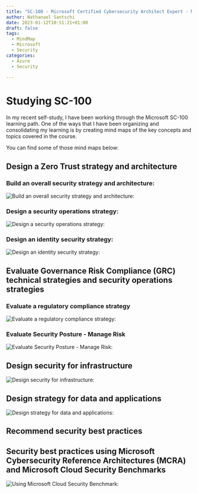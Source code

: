 ```yaml
---
title: "SC-100 - Microsoft Certified Cybersecurity Architect Expert - MindMap Collection"
author: Nathanael Santschi
date: 2023-01-12T10:51:21+01:00
draft: false
tags:
  - MindMap
  - Microsoft
  - Security
categories:
  - Azure
  - Security
  
---
```

# Studying SC-100 
In my recent self-study, I have been working through the Microsoft SC-100 learning path. One of the ways that I have been organizing and consolidating my learning is by creating mind maps of the key concepts and topics covered in the course.

You can find some of those mind maps below:

## Design a Zero Trust strategy and architecture

### Build an overall security strategy and architecture:
![Build an overall security strategy and architecture:](/images/BuildAnOverallSecurityStrategyAndArchitecture.svg "Preview")

### Design a security operations strategy:
![Design a security operations strategy:](/images/DesignASecurityoperationsstrategy.svg "Preview")


### Design an identity security strategy:
![Design an identity security strategy:](/images/Designanidentitysecuritystrategy.svg "Preview")

## Evaluate Governance Risk Compliance (GRC) technical strategies and security operations strategies

### Evaluate a regulatory compliance strategy
![Evaluate a regulatory compliance strategy:](/images/Evaluatearegulatorycompliancestrategy.svg "Preview")


### Evaluate Security Posture - Manage Risk
![Evaluate Security Posture - Manage Risk:](/images/EvaluateSecurityPosture-ManageRisk.svg "Preview")


## Design security for infrastructure
![Design security for infrastructure:](/images/Designsecurityforinfrastructure.svg "Preview")

## Design strategy for data and applications
![Design strategy for data and applications:](/images/Designastrategyfordataandapplications.svg "Preview")

## Recommend security best practices
## Security best practices using Microsoft Cybersecurity Reference Architectures (MCRA) and Microsoft Cloud Security Benchmarks
![Using Microsoft Cloud Security Benchmark:](/images/MCSBsecuritybestpractices.svg "Preview")